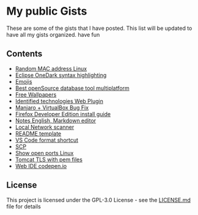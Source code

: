 # My public Gists

These are some of the gists that I have posted. This list will be updated to have all my gists organized. have fun

## Contents
- [Random MAC address Linux](https://gist.github.com/FoxNeo/9822a2076b0c12db79fc8baacf4bf6e3)
- [Eclipse OneDark syntax highlighting](https://gist.github.com/FoxNeo/32d3b04f2b4e1bd81cfc73d62ad98534)
- [Emojis](https://gist.github.com/FoxNeo/fa94fd33e2fa5a4d203573b6f46434ea)
- [Best openSource database tool multiplatform](https://gist.github.com/FoxNeo/813d503afc6f7ff8e3e59627eea65c1c)
- [Free Wallpapers](https://gist.github.com/FoxNeo/60b8e0b17c0c872f52975b190e2e5568)
- [Identified technologies Web Plugin](https://gist.github.com/FoxNeo/e8c6dae4ec70ab7fe2022aef44748d1e)
- [Manjaro + VirtualBox Bug Fix](https://gist.github.com/FoxNeo/b85cfdb68286e635735aeb9d221ec148)
- [Firefox Developer Edition install guide](https://gist.github.com/FoxNeo/f9840a5655939156fab094575e73710d)
- [Notes English, Markdown editor](https://gist.github.com/FoxNeo/863395bba1830a799e6bc33668da1e86)
- [Local Network scanner](https://gist.github.com/FoxNeo/b61fb2f2787a87309a65a8dcc571eeb6)
- [README template](https://gist.github.com/FoxNeo/cf7944bdb939ed420b48c6e85e67c738)
- [VS Code format shortcut](https://gist.github.com/FoxNeo/6aeda43112ce1a95dceea17c2ca2409d)
- [SCP](https://gist.github.com/FoxNeo/4fd0f06ef61aea1cdadb0fc1688d3bbf)
- [Show open ports Linux](https://gist.github.com/FoxNeo/02e5b2adb1e55a064aa8d015c692a422)
- [Tomcat TLS with pem files](https://gist.github.com/FoxNeo/11ec83c7107e7c3a4bcd45e53d6f894b)
- [Web IDE codepen.io](https://gist.github.com/FoxNeo/5a6ab979ae6fec981902cf70f37b0c28)

## License

This project is licensed under the GPL-3.0 License - see the [LICENSE.md](LICENSE.md) file for details

